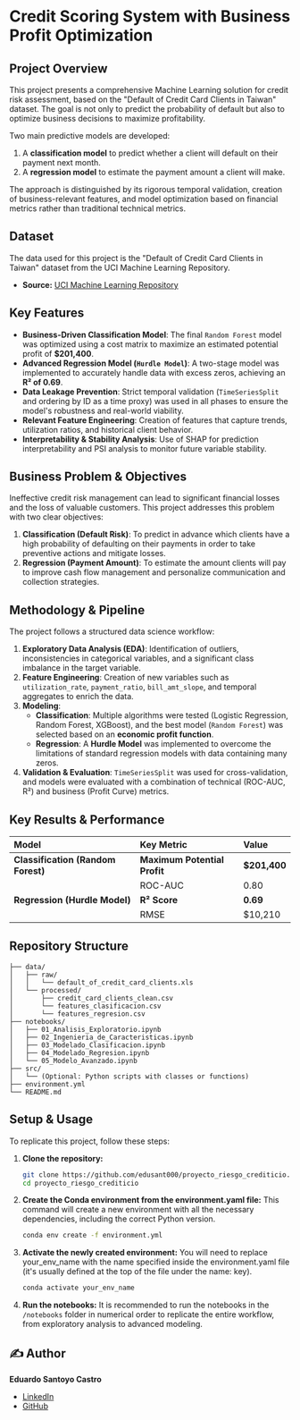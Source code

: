 # Credit Scoring System with Business Profit Optimization

## Project Overview

This project presents a comprehensive Machine Learning solution for credit risk assessment, based on the "Default of Credit Card Clients in Taiwan" dataset. The goal is not only to predict the probability of default but also to optimize business decisions to maximize profitability.

Two main predictive models are developed:

1.  A **classification model** to predict whether a client will default on their payment next month.
2.  A **regression model** to estimate the payment amount a client will make.

The approach is distinguished by its rigorous temporal validation, creation of business-relevant features, and model optimization based on financial metrics rather than traditional technical metrics.

## Dataset

The data used for this project is the "Default of Credit Card Clients in Taiwan" dataset from the UCI Machine Learning Repository.

  * **Source:** [UCI Machine Learning Repository](https://archive.ics.uci.edu/dataset/350/default+of+credit+card+clients)

## Key Features

  * **Business-Driven Classification Model**: The final `Random Forest` model was optimized using a cost matrix to maximize an estimated potential profit of **$201,400**.
  * **Advanced Regression Model (`Hurdle Model`)**: A two-stage model was implemented to accurately handle data with excess zeros, achieving an **R² of 0.69**.
  * **Data Leakage Prevention**: Strict temporal validation (`TimeSeriesSplit` and ordering by ID as a time proxy) was used in all phases to ensure the model's robustness and real-world viability.
  * **Relevant Feature Engineering**: Creation of features that capture trends, utilization ratios, and historical client behavior.
  * **Interpretability & Stability Analysis**: Use of SHAP for prediction interpretability and PSI analysis to monitor future variable stability.

## Business Problem & Objectives

Ineffective credit risk management can lead to significant financial losses and the loss of valuable customers. This project addresses this problem with two clear objectives:

1.  **Classification (Default Risk)**: To predict in advance which clients have a high probability of defaulting on their payments in order to take preventive actions and mitigate losses.
2.  **Regression (Payment Amount)**: To estimate the amount clients will pay to improve cash flow management and personalize communication and collection strategies.

## Methodology & Pipeline

The project follows a structured data science workflow:

1.  **Exploratory Data Analysis (EDA)**: Identification of outliers, inconsistencies in categorical variables, and a significant class imbalance in the target variable.
2.  **Feature Engineering**: Creation of new variables such as `utilization_rate`, `payment_ratio`, `bill_amt_slope`, and temporal aggregates to enrich the data.
3.  **Modeling**:
      * **Classification**: Multiple algorithms were tested (Logistic Regression, Random Forest, XGBoost), and the best model (`Random Forest`) was selected based on an **economic profit function**.
      * **Regression**: A **Hurdle Model** was implemented to overcome the limitations of standard regression models with data containing many zeros.
4.  **Validation & Evaluation**: `TimeSeriesSplit` was used for cross-validation, and models were evaluated with a combination of technical (ROC-AUC, R²) and business (Profit Curve) metrics.

## Key Results & Performance

| Model | Key Metric | Value |
| :--- | :--- | :--- |
| **Classification (Random Forest)** | **Maximum Potential Profit** | **$201,400** |
| | ROC-AUC | 0.80 |
| **Regression (Hurdle Model)** | **R² Score** | **0.69** |
| | RMSE | $10,210 |

## Repository Structure

```
├── data/
│   ├── raw/
│   │   └── default_of_credit_card_clients.xls
│   └── processed/
│       ├── credit_card_clients_clean.csv
│       └── features_clasificacion.csv
│       └── features_regresion.csv
├── notebooks/
│   ├── 01_Analisis_Exploratorio.ipynb
│   ├── 02_Ingenieria_de_Caracteristicas.ipynb
│   ├── 03_Modelado_Clasificacion.ipynb
│   ├── 04_Modelado_Regresion.ipynb
│   └── 05_Modelo_Avanzado.ipynb
├── src/
│   └── (Optional: Python scripts with classes or functions)
├── environment.yml
└── README.md
```

## Setup & Usage

To replicate this project, follow these steps:

1.  **Clone the repository:**

    ```bash
    git clone https://github.com/edusant000/proyecto_riesgo_crediticio.git
    cd proyecto_riesgo_crediticio

    ```

2.  **Create the Conda environment from the environment.yaml file:**
    This command will create a new environment with all the necessary dependencies, including the correct Python version.

    ```bash
    conda env create -f environment.yml
    ```

3.  **Activate the newly created environment:**
    You will need to replace your_env_name with the name specified inside the environment.yaml file (it's usually defined at the top of the file under the name: key).

    ```bash
    conda activate your_env_name
    ```

4.  **Run the notebooks:**
    It is recommended to run the notebooks in the `/notebooks` folder in numerical order to replicate the entire workflow, from exploratory analysis to advanced modeling.

## ✍️ Author

**Eduardo Santoyo Castro**

  * [LinkedIn](https://www.google.com/search?q=https://www.linkedin.com/in/eduardo-santoyo-castro-1b77bb1ab)
  * [GitHub](https://github.com/edusant000?tab=repositories)